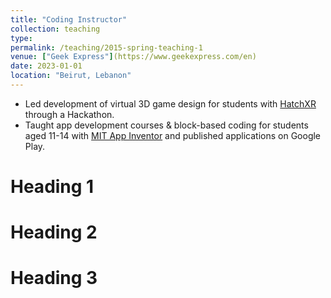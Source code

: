 ```yaml
---
title: "Coding Instructor"
collection: teaching
type: 
permalink: /teaching/2015-spring-teaching-1
venue: ["Geek Express"](https://www.geekexpress.com/en)
date: 2023-01-01
location: "Beirut, Lebanon"
---
```


- Led development of virtual 3D game design for students with [HatchXR](https://hatchxr.com/) through a Hackathon.
- Taught app development courses & block-based coding for students aged 11-14 with [MIT App Inventor](https://appinventor.mit.edu/) and published applications on Google Play.

Heading 1
======

Heading 2
======

Heading 3
======
